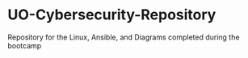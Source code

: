 # UO-Cybersecurity-Repository
Repository for the Linux, Ansible, and Diagrams completed during the bootcamp
